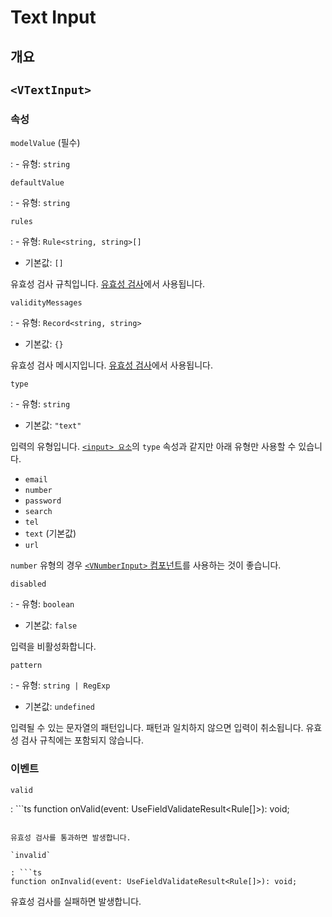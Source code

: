 # Text Input

## 개요

## `<VTextInput>`

### 속성

`modelValue` (필수)

: - 유형: `string`

`defaultValue`

: - 유형: `string`

`rules`

: - 유형: `Rule<string, string>[]`
  - 기본값: `[]`

  유효성 검사 규칙입니다. [유효성 검사](/guide/basic/validation/)에서 사용됩니다.

`validityMessages`

: - 유형: `Record<string, string>`
  - 기본값: `{}`

  유효성 검사 메시지입니다. [유효성 검사](/guide/basic/validation/)에서 사용됩니다.

`type`

: - 유형: `string`
  - 기본값: `"text"`

  입력의 유형입니다. [`<input> 요소`](https://developer.mozilla.org/en-US/docs/Web/HTML/Element/input)의 `type` 속성과 같지만 아래 유형만 사용할 수 있습니다.

  - `email`
  - `number`
  - `password`
  - `search`
  - `tel`
  - `text` (기본값)
  - `url`

  `number` 유형의 경우 [`<VNumberInput>` 컴포넌트](/components/number-input/)를 사용하는 것이 좋습니다.

`disabled`

: - 유형: `boolean`
  - 기본값: `false`

  입력을 비활성화합니다.

`pattern`

: - 유형: `string | RegExp`
  - 기본값: `undefined`

  입력될 수 있는 문자열의 패턴입니다. 패턴과 일치하지 않으면 입력이 취소됩니다. 유효성 검사 규칙에는 포함되지 않습니다.

### 이벤트

`valid`

: ```ts
  function onValid(event: UseFieldValidateResult<Rule[]>): void;
  ```

  유효성 검사를 통과하면 발생합니다.

`invalid`

: ```ts
  function onInvalid(event: UseFieldValidateResult<Rule[]>): void;
  ```

  유효성 검사를 실패하면 발생합니다.
